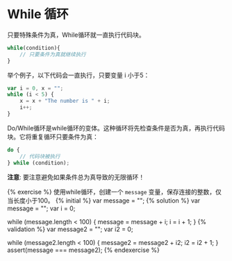 # While 循环

只要特殊条件为真，While循环就一直执行代码块。

```javascript
while(condition){
    // 只要条件为真就继续执行
}
```

举个例子，以下代码会一直执行，只要变量 i 小于5： 

```javascript
var i = 0, x = "";
while (i < 5) {
    x = x + "The number is " + i;
    i++;
}
```

Do/While循环是while循环的变体。这种循环将先检查条件是否为真，再执行代码块。它将重复循环只要条件为真：

```javascript
do {
    // 代码块被执行
} while (condition);
```


**注意**: 要注意避免如果条件总为真导致的无限循环！


{% exercise %}
使用while循环，创建一个 `message` 变量，保存连接的整数，仅当长度小于100。
{% initial %}
var message = "";
{% solution %}
var message = "";
var i = 0;

while (message.length < 100) {
    message = message + i;
    i = i + 1;
}
{% validation %}
var message2 = "";
var i2 = 0;

while (message2.length < 100) {
    message2 = message2 + i2;
    i2 = i2 + 1;
}
assert(message === message2);
{% endexercise %}
